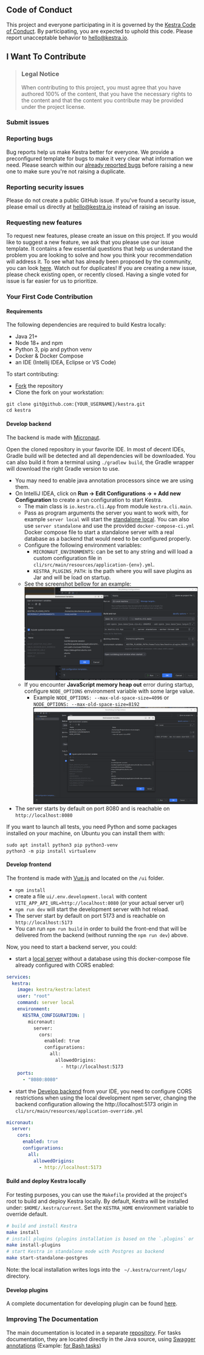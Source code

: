 ## Code of Conduct

This project and everyone participating in it is governed by the
[Kestra Code of Conduct](https://github.com/kestra-io/kestra/blob/develop/.github/CODE_OF_CONDUCT.md).
By participating, you are expected to uphold this code. Please report unacceptable behavior
to <hello@kestra.io>.

## I Want To Contribute

> ### Legal Notice
> When contributing to this project, you must agree that you have authored 100% of the content, that you have the necessary rights to the content and that the content you contribute may be provided under the project license.


### Submit issues

### Reporting bugs
Bug reports help us make Kestra better for everyone. We provide a preconfigured template for bugs to make it very clear what information we need.
Please search within our [already reported bugs](https://github.com/kestra-io/kestra/issues?q=is%3Aissue+is%3Aopen+label%3Abug) before raising a new one to make sure you're not raising a duplicate.

### Reporting security issues
Please do not create a public GitHub issue. If you've found a security issue, please email us directly at hello@kestra.io instead of raising an issue.


### Requesting new features
To request new features, please create an issue on this project.
If you would like to suggest a new feature, we ask that you please use our issue template. It contains a few essential questions that help us understand the problem you are looking to solve and how you think your recommendation will address it.
To see what has already been proposed by the community, you can look [here](https://github.com/kestra-io/kestra/issues?q=is%3Aissue+is%3Aopen+label%3Aenhancement).
Watch out for duplicates! If you are creating a new issue, please check existing open, or recently closed. Having a single voted for issue is far easier for us to prioritize.

### Your First Code Contribution

#### Requirements
The following dependencies are required to build Kestra locally:
- Java 21+
- Node 18+ and npm
- Python 3, pip and python venv
- Docker & Docker Compose
- an IDE (Intellij IDEA, Eclipse or VS Code)

To start contributing:
- [Fork](https://docs.github.com/en/github/getting-started-with-github/fork-a-repo) the repository
- Clone the fork on your workstation:

```shell
git clone git@github.com:{YOUR_USERNAME}/kestra.git
cd kestra
```

#### Develop backend
The backend is made with [Micronaut](https://micronaut.io).

Open the cloned repository in your favorite IDE. In most of decent IDEs, Gradle build will be detected and all dependencies will be downloaded.
You can also build it from a terminal using `./gradlew build`, the Gradle wrapper will download the right Gradle version to use.

- You may need to enable java annotation processors since we are using them.
- On IntelliJ IDEA, click on **Run -> Edit Configurations -> + Add new Configuration** to create a run configuration to start Kestra.
  - The main class is `io.kestra.cli.App` from module `kestra.cli.main`.
  - Pass as program arguments the server you want to work with, for example `server local` will start the [standalone local](https://kestra.io/docs/administrator-guide/server-cli#kestra-local-development-server-with-no-dependencies). You can also use `server standalone` and use the provided `docker-compose-ci.yml` Docker compose file to start a standalone server with a real database as a backend that would need to be configured properly.
  - Configure the following environment variables:
    - `MICRONAUT_ENVIRONMENTS`: can be set to any string and will load a custom configuration file in `cli/src/main/resources/application-{env}.yml`.
    - `KESTRA_PLUGINS_PATH`: is the path where you will save plugins as Jar and will be load on startup.
  - See the screenshot bellow for an example: ![Intellij IDEA Configuration ](run-app.png)
  - If you encounter **JavaScript memory heap out** error during startup, configure `NODE_OPTIONS` environment variable with some large value.
      - Example `NODE_OPTIONS: --max-old-space-size=4096` or `NODE_OPTIONS: --max-old-space-size=8192` ![Intellij IDEA Configuration ](node_option_env_var.png)
- The server starts by default on port 8080 and is reachable on `http://localhost:8080`

If you want to launch all tests, you need Python and some packages installed on your machine, on Ubuntu you can install them with:

```shell
sudo apt install python3 pip python3-venv
python3 -m pip install virtualenv
```


#### Develop frontend
The frontend is made with [Vue.js](https://vuejs.org/) and located on the `/ui` folder.

- `npm install`
- create a file `ui/.env.development.local` with content `VITE_APP_API_URL=http://localhost:8080` (or your actual server url)
- `npm run dev` will start the development server with hot reload.
- The server start by default on port 5173 and is reachable on `http://localhost:5173`
- You can run `npm run build` in order to build the front-end that will be delivered from the backend (without running the `npm run dev`) above.

Now, you need to start a backend server, you could:
- start a [local server](https://kestra.io/docs/administrator-guide/server-cli#kestra-local-development-server-with-no-dependencies) without a database using this docker-compose file already configured with CORS enabled:
```yaml
services:
  kestra:
    image: kestra/kestra:latest
    user: "root"
    command: server local
    environment:
      KESTRA_CONFIGURATION: |
        micronaut:
          server:
            cors:
              enabled: true
              configurations:
                all:
                  allowedOrigins:
                    - http://localhost:5173
    ports:
      - "8080:8080"
```
- start the [Develop backend](#develop-backend) from your IDE, you need to configure CORS restrictions when using the local development npm server, changing the backend configuration allowing the http://localhost:5173 origin in `cli/src/main/resources/application-override.yml`

```yaml
micronaut:
  server:
    cors:
      enabled: true
      configurations:
        all:
          allowedOrigins:
            - http://localhost:5173
```

#### Build and deploy Kestra locally

For testing purposes, you can use the `Makefile` provided at the project's root to build and deploy Kestra locally.
By default, Kestra will be installed under: `$HOME/.kestra/current`. Set the `KESTRA_HOME` environment variable to override default.

```bash
# build and install Kestra
make install
# install plugins (plugins installation is based on the `.plugins` or `.plugins.override` files located at the root of the project.
make install-plugins
# start Kestra in standalone mode with Postgres as backend
make start-standalone-postgres
```

Note: the local installation writes logs into the ` ~/.kestra/current/logs/` directory.

#### Develop plugins
A complete documentation for developing plugin can be found [here](https://kestra.io/docs/plugin-developer-guide/).

### Improving The Documentation
The main documentation is located in a separate [repository](https://github.com/kestra-io/kestra.io).
For tasks documentation, they are located directly in the Java source, using [Swagger annotations](https://github.com/swagger-api/swagger-core/wiki/Swagger-2.X---Annotations) (Example: [for Bash tasks](https://github.com/kestra-io/kestra/blob/develop/core/src/main/java/io/kestra/core/tasks/scripts/AbstractBash.java))
